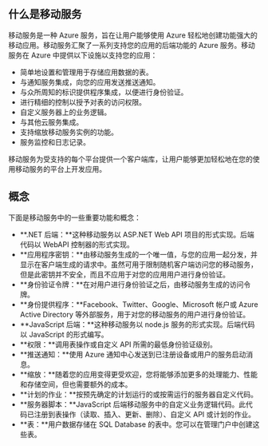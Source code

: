 ﻿## <a name="what-is"></a>什么是移动服务

移动服务是一种 Azure 服务，旨在让用户能够使用 Azure 轻松地创建功能强大的移动应用。移动服务汇聚了一系列支持您的应用的后端功能的 Azure 服务。移动服务在 Azure 中提供以下设施以支持您的应用： 

+ 简单地设置和管理用于存储应用数据的表。 
+ 与通知服务集成，向您的应用发送推送通知。
+ 与众所周知的标识提供程序集成，以便进行身份验证。
+ 进行精细的控制以授予对表的访问权限。
+ 自定义服务器上的业务逻辑。
+ 与其他云服务集成。
+ 支持缩放移动服务实例的功能。
+ 服务监控和日志记录。

移动服务为受支持的每个平台提供一个客户端库，让用户能够更加轻松地在您的使用移动服务的平台上开发应用。

## <a name="concepts"> </a>概念

下面是移动服务中的一些重要功能和概念：

<!--![1][1]-->

+ **.NET 后端：**这种移动服务以 ASP.NET Web API 项目的形式实现。后端代码以 WebAPI 控制器的形式实现。
+ **应用程序密钥：**由移动服务生成的一个唯一值，与您的应用一起分发，并显示在客户端生成的请求中。虽然可用于限制随机客户端访问您的移动服务，但是此密钥并不安全，而且不应用于对您的应用用户进行身份验证。
+ **身份验证令牌：**在对用户进行身份验证之后，由移动服务生成的访问令牌。
+ **身份提供程序：**Facebook、Twitter、Google、Microsoft 帐户或 Azure Active Directory 等外部服务，用于对您的移动服务的用户进行身份验证。
+ **JavaScript 后端：**这种移动服务以 node.js 服务的形式实现。后端代码以 JavaScript 的形式编写。
+ **权限：**调用表操作或自定义 API 所需的最低身份验证级别。
+ **推送通知：**使用 Azure 通知中心发送到已注册设备或用户的服务启动消息。
+ **缩放：**随着您的应用变得更受欢迎，您将能够添加更多的处理能力、性能和存储空间，但也需要额外的成本。
+ **计划的作业：**按预先确定的计划运行的或按需运行的服务器自定义代码。
+ **服务器脚本：**JavaScript 后端移动服务中的自定义业务逻辑代码。此代码已注册到表操作（读取、插入、更新、删除）、自定义 API 或计划的作业。
+ **表：**用户数据存储在 SQL Database 的表中。您可以在管理门户中创建这些表。


<!-- Images. -->


  
